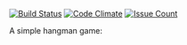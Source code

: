 [![Build Status](https://travis-ci.org/Mohyour/Hangman.svg?branch=master)](https://travis-ci.org/Mohyour/Hangman)   [![Code Climate](https://codeclimate.com/github/Mohyour/Hangman/badges/gpa.svg)](https://codeclimate.com/github/Mohyour/Hangman)    [![Issue Count](https://codeclimate.com/github/Mohyour/Hangman/badges/issue_count.svg)](https://codeclimate.com/github/Mohyour/Hangman)

A simple hangman game:
